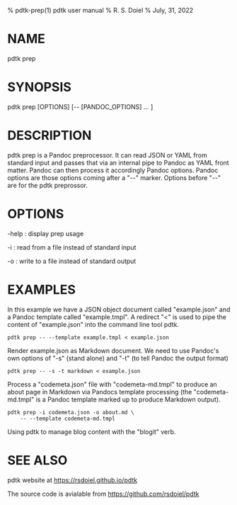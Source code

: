 % pdtk-prep(1) pdtk user manual
% R. S. Doiel
% July, 31, 2022


# NAME

pdtk prep

# SYNOPSIS

pdtk prep [OPTIONS] [-- [PANDOC_OPTIONS] ... ]

# DESCRIPTION

pdtk prep is a Pandoc preprocessor. It can read JSON 
or YAML from standard input and passes that via an internal 
pipe to Pandoc as YAML front matter. Pandoc can then process it
accordingly Pandoc options. Pandoc options are those options
coming after a "--" marker. Options before "--" are for
the pdtk preprossor. 

# OPTIONS

-help
: display prep usage

-i
: read from a file instead of standard input

-o
: write to a file instead of standard output

# EXAMPLES

In this example we have a JSON object document called
"example.json" and a Pandoc template called "example.tmpl".
A redirect "<" is used to pipe the content of "example.json"
into the command line tool pdtk.

    pdtk prep -- --template example.tmpl < example.json

Render example.json as Markdown document. We need to use
Pandoc's own options of "-s" (stand alone) and "-t" (to
tell Pandoc the output format)

    pdtk prep -- -s -t markdown < example.json

Process a "codemeta.json" file with "codemeta-md.tmpl" to
produce an about page in Markdown via Pandocs template
processing (the "codemeta-md.tmpl" is a Pandoc template
marked up to produce Markdown output).

    pdtk prep -i codemeta.json -o about.md \
        -- --template codemeta-md.tmpl

Using pdtk to manage blog content with the "blogit"
verb. 

# SEE ALSO

pdtk website at https://rsdoiel.github.io/pdtk

The source code is avialable from https://github.com/rsdoiel/pdtk



